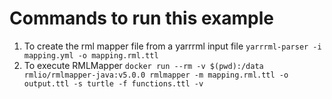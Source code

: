 # Commands to run this example

1) To create the rml mapper file from a yarrrml input file
`yarrrml-parser -i mapping.yml -o mapping.rml.ttl`
2) To execute RMLMapper
`docker run --rm -v $(pwd):/data rmlio/rmlmapper-java:v5.0.0 rmlmapper -m mapping.rml.ttl -o output.ttl -s turtle -f functions.ttl -v`

